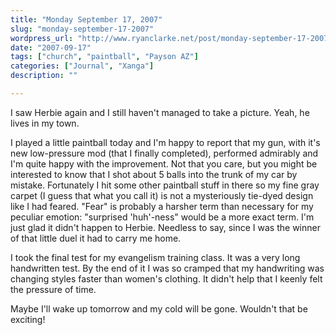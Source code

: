 ```yaml
---
title: "Monday September 17, 2007"
slug: "monday-september-17-2007"
wordpress_url: "http://www.ryanclarke.net/post/monday-september-17-2007/"
date: "2007-09-17"
tags: ["church", "paintball", "Payson AZ"]
categories: ["Journal", "Xanga"]
description: ""

---
```


I saw Herbie again and I still haven't managed to take a picture. Yeah, he lives in my town.

I played a little paintball today and I'm happy to report that my gun, with it's new low-pressure mod (that I finally completed), performed admirably and I'm quite happy with the improvement. Not that you care, but you might be interested to know that I shot about 5 balls into the trunk of my car by mistake. Fortunately I hit some other paintball stuff in there so my fine gray carpet (I guess that what you call it) is not a mysteriously tie-dyed design like I had feared. "Fear" is probably a harsher term than necessary for my peculiar emotion: "surprised 'huh'-ness" would be a more exact term. I'm just glad it didn't happen to Herbie. Needless to say, since I was the winner of that little duel it had to carry me home.

I took the final test for my evangelism training class. It was a very long handwritten test. By the end of it I was so cramped that my handwriting was changing styles faster than women's clothing. It didn't help that I keenly felt the pressure of time.

Maybe I'll wake up tomorrow and my cold will be gone. Wouldn't that be exciting!

